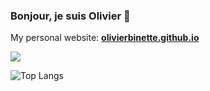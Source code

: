 ### Bonjour, je suis Olivier 👋

My personal website: [**olivierbinette.github.io**](https://olivierbinette.github.io)

![](https://github-readme-stats.vercel.app/api?username=olivierbinette&show_icons=true)

![Top Langs](https://github-readme-stats.vercel.app/api/top-langs/?username=olivierbinette&hide=java,javascript,html,css,tex,scss)
